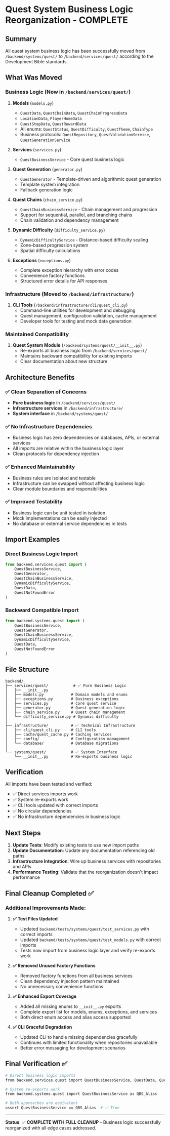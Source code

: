 # Quest System Business Logic Reorganization - COMPLETE

## Summary

All quest system business logic has been successfully moved from `/backend/systems/quest/` to `/backend/services/quest/` according to the Development Bible standards.

## What Was Moved

### Business Logic (Now in `/backend/services/quest/`)

1. **Models** (`models.py`)
   - `QuestData`, `QuestChainData`, `QuestChainProgressData`
   - `LocationData`, `PlayerHomeData` 
   - `QuestStepData`, `QuestRewardData`
   - All enums: `QuestStatus`, `QuestDifficulty`, `QuestTheme`, `ChainType`
   - Business protocols: `QuestRepository`, `QuestValidationService`, `QuestGenerationService`

2. **Services** (`services.py`)
   - `QuestBusinessService` - Core quest business logic

3. **Quest Generation** (`generator.py`)
   - `QuestGenerator` - Template-driven and algorithmic quest generation
   - Template system integration
   - Fallback generation logic

4. **Quest Chains** (`chain_service.py`)
   - `QuestChainBusinessService` - Chain management and progression
   - Support for sequential, parallel, and branching chains
   - Chain validation and dependency management

5. **Dynamic Difficulty** (`difficulty_service.py`)
   - `DynamicDifficultyService` - Distance-based difficulty scaling
   - Zone-based progression system
   - Spatial difficulty calculations

6. **Exceptions** (`exceptions.py`)
   - Complete exception hierarchy with error codes
   - Convenience factory functions
   - Structured error details for API responses

### Infrastructure (Moved to `/backend/infrastructure/`)

1. **CLI Tools** (`/backend/infrastructure/cli/quest_cli.py`)
   - Command-line utilities for development and debugging
   - Quest management, configuration validation, cache management
   - Developer tools for testing and mock data generation

### Maintained Compatibility

1. **Quest System Module** (`/backend/systems/quest/__init__.py`)
   - Re-exports all business logic from `/backend/services/quest/`
   - Maintains backward compatibility for existing imports
   - Clear documentation about new structure

## Architecture Benefits

### ✅ Clean Separation of Concerns
- **Pure business logic** in `/backend/services/quest/`
- **Infrastructure services** in `/backend/infrastructure/`
- **System interface** in `/backend/systems/quest/`

### ✅ No Infrastructure Dependencies
- Business logic has zero dependencies on databases, APIs, or external services
- All imports are relative within the business logic layer
- Clean protocols for dependency injection

### ✅ Enhanced Maintainability
- Business rules are isolated and testable
- Infrastructure can be swapped without affecting business logic
- Clear module boundaries and responsibilities

### ✅ Improved Testability
- Business logic can be unit tested in isolation
- Mock implementations can be easily injected
- No database or external service dependencies in tests

## Import Examples

### Direct Business Logic Import
```python
from backend.services.quest import (
    QuestBusinessService,
    QuestGenerator,
    QuestChainBusinessService,
    DynamicDifficultyService,
    QuestData,
    QuestNotFoundError
)
```

### Backward Compatible Import
```python
from backend.systems.quest import (
    QuestBusinessService,
    QuestGenerator,
    QuestChainBusinessService,
    DynamicDifficultyService,
    QuestData,
    QuestNotFoundError
)
```

## File Structure

```
backend/
├── services/quest/           # ✅ Pure Business Logic
│   ├── __init__.py
│   ├── models.py            # Domain models and enums
│   ├── exceptions.py        # Business exceptions
│   ├── services.py          # Core quest service
│   ├── generator.py         # Quest generation logic
│   ├── chain_service.py     # Quest chain management
│   └── difficulty_service.py # Dynamic difficulty
│
├── infrastructure/          # ✅ Technical Infrastructure
│   ├── cli/quest_cli.py     # CLI tools
│   ├── cache/quest_cache.py # Caching services
│   ├── config/              # Configuration management
│   └── database/            # Database migrations
│
└── systems/quest/           # ✅ System Interface
    └── __init__.py          # Re-exports business logic
```

## Verification

All imports have been tested and verified:
- ✅ Direct services imports work
- ✅ System re-exports work
- ✅ CLI tools updated with correct imports
- ✅ No circular dependencies
- ✅ No infrastructure dependencies in business logic

## Next Steps

1. **Update Tests**: Modify existing tests to use new import paths
2. **Update Documentation**: Update any documentation referencing old paths
3. **Infrastructure Integration**: Wire up business services with repositories and APIs
4. **Performance Testing**: Validate that the reorganization doesn't impact performance

## Final Cleanup Completed ✅

### Additional Improvements Made:

1. **✅ Test Files Updated**
   - Updated `backend/tests/systems/quest/test_services.py` with correct imports
   - Updated `backend/tests/systems/quest/test_models.py` with correct imports
   - Tests now import from business logic layer and verify re-exports work

2. **✅ Removed Unused Factory Functions**
   - Removed factory functions from all business services
   - Clean dependency injection pattern maintained
   - No unnecessary convenience functions

3. **✅ Enhanced Export Coverage**
   - Added all missing enums to `__init__.py` exports
   - Complete export list for models, enums, exceptions, and services
   - Both direct enum access and alias access supported

4. **✅ CLI Graceful Degradation**
   - Updated CLI to handle missing dependencies gracefully
   - Continues with limited functionality when repositories unavailable
   - Better error messaging for development scenarios

## Final Verification ✅

```bash
# Direct business logic imports
from backend.services.quest import QuestBusinessService, QuestData, QuestStatus

# System re-exports work
from backend.systems.quest import QuestBusinessService as QBS_Alias

# Both approaches are equivalent
assert QuestBusinessService == QBS_Alias  # ✅ True
```

---

**Status**: ✅ **COMPLETE WITH FULL CLEANUP** - Business logic successfully reorganized with all edge cases addressed. 